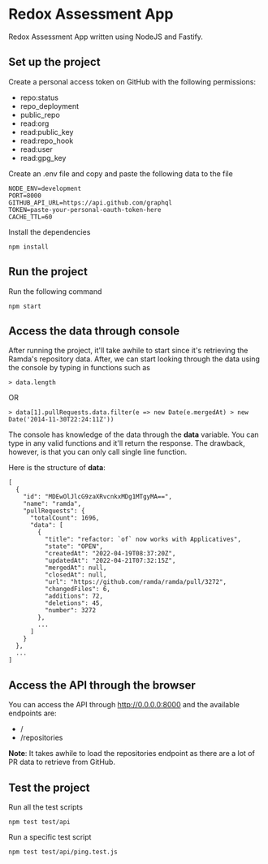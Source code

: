 # Redox Assessment App

Redox Assessment App written using NodeJS and Fastify.

## Set up the project

Create a personal access token on GitHub with the following permissions:
- repo:status
- repo_deployment
- public_repo
- read:org
- read:public_key
- read:repo_hook
- read:user
- read:gpg_key

Create an .env file and copy and paste the following data to the file
```
NODE_ENV=development
PORT=8000
GITHUB_API_URL=https://api.github.com/graphql
TOKEN=paste-your-personal-oauth-token-here
CACHE_TTL=60
```

Install the dependencies
```
npm install
```

## Run the project

Run the following command
```
npm start
```

## Access the data through console

After running the project, it'll take awhile to start since it's retrieving the Ramda's repository data. After, we can start looking through the data using the console by typing in functions such as
```
> data.length
```
OR
```
> data[1].pullRequests.data.filter(e => new Date(e.mergedAt) > new Date('2014-11-30T22:24:11Z'))
```
The console has knowledge of the data through the **data** variable. You can type in any valid functions and it'll return the response. The drawback, however, is that you can only call single line function.

Here is the structure of **data**:
```
[
  {
    "id": "MDEwOlJlcG9zaXRvcnkxMDg1MTgyMA==",
    "name": "ramda",
    "pullRequests": {
      "totalCount": 1696,
      "data": [
        {
          "title": "refactor: `of` now works with Applicatives",
          "state": "OPEN",
          "createdAt": "2022-04-19T08:37:20Z",
          "updatedAt": "2022-04-21T07:32:15Z",
          "mergedAt": null,
          "closedAt": null,
          "url": "https://github.com/ramda/ramda/pull/3272",
          "changedFiles": 6,
          "additions": 72,
          "deletions": 45,
          "number": 3272
        },
        ...
      ]
    }
  },
  ...
]
```

## Access the API through the browser

You can access the API through http://0.0.0.0:8000 and the available endpoints are:
- /
- /repositories

**Note**: It takes awhile to load the repositories endpoint as there are a lot of PR data to retrieve from GitHub.

## Test the project

Run all the test scripts
```
npm test test/api
```
Run a specific test script
```
npm test test/api/ping.test.js
```